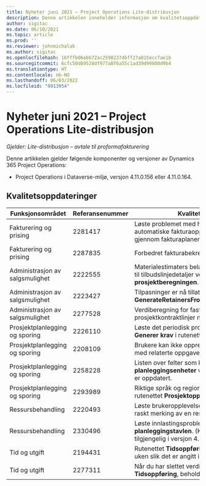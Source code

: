 ```yaml
---
title: Nyheter juni 2021 – Project Operations Lite-distribusjon
description: Denne artikkelen inneholder informasjon om kvalitetsoppdateringene som er tilgjengelige i utgivelsen av Project Operations Lite-distribusjon fra juni 2021.
author: sigitac
ms.date: 06/10/2021
ms.topic: article
ms.prod: ''
ms.reviewer: johnmichalak
ms.author: sigitac
ms.openlocfilehash: 16fffb06ebb72ac25982374bff27a015eccfae1b
ms.sourcegitcommit: 6cfc50d89528df977a8f6a55c1ad39d99800d9b4
ms.translationtype: HT
ms.contentlocale: nb-NO
ms.lasthandoff: 06/03/2022
ms.locfileid: "8913954"
---
```

# <a name="whats-new-june-2021---project-operations-lite-deployment"></a>Nyheter juni 2021 – Project Operations Lite-distribusjon

_Gjelder: Lite-distribusjon – avtale til proformafakturering_

Denne artikkelen gjelder følgende komponenter og versjoner av Dynamics 365 Project Operations:

  - Project Operations i Dataverse-miljø, versjon 4.11.0.156 eller 4.11.0.164.

## <a name="quality-updates"></a>Kvalitetsoppdateringer

| **Funksjonsområdet** | **Referansenummer** | **Kvalitetsoppdatering** |
| --- | --- | --- |
| Fakturering og prising | 2281417 | Løste problemet med hensyn til feilen i den automatiske fakturaopprettelseshandlingen gjennom fakturaplanen. |
| Fakturering og prising | 2287835 |   Forbedret fakturabekreftelsesytelse. |
| Administrasjon av salgsmulighet | 2222555 | Materialestimaters belastbarhet må kopieres riktig til tilbudslinjedetaljer ved bruk av **Importer fra prosjektberegningen**. |
| Administrasjon av salgsmulighet | 2223427 | Tilpasninger er nå tillatt for handlingen **GenerateRetainersFromRetainerScheduleOptions**. |
| Administrasjon av salgsmulighet | 2277528 | Verdiberegning for fast faktureringsmilepæl for prosjektkontraktlinjer med flere kunder. |
| Prosjektplanlegging og sporing | 2226110 | Løste det periodisk problemet med funksjonen **Generer krav** i rutenettet **Prosjektteam**. |
| Prosjektplanlegging og sporing | 2208109 | Brukere kan ikke opprette et prosjekt i en valuta med relaterte oppgaver i en annen valuta. |
| Prosjektplanlegging og sporing | 2258228 | Listen over felter som kan endres med **planleggingsenheter** ved hjelp av API for tidsplan, er oppdatert. |
| Prosjektplanlegging og sporing | 2293989 | Riktige språk og regionale innstillinger må sendes til rutenettet **Prosjektoppgaver**.|
| Ressursbehandling | 2220493 | Løste brukeropplevelsen i rutenettet **Oppgave** ved raskt merking av en ressursforespørsel som fullført. |
| Ressursbehandling | 2330496 | Løste innlastingsproblemene for **planleggingstavlen**. (Kvalitetsoppdatering er tilgjengelig i versjon 4.11.0.164) |
| Tid og utgift | 2194431 | Rutenettet **Tidsoppføring** må overholde starten av uken slik det er angitt i **systeminnstillingene**. |
| Tid og utgift | 2277311 | Når du har slettet verdien i en celle i rutenettet **Tidsoppføring**, beholdes markøren i rutenettet. |

